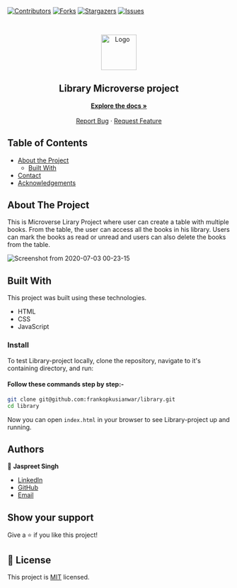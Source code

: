 <!--
*** Thanks for checking out this README Template. If you have a suggestion that would
*** make this better, please fork the repo and create a pull request or simply open
*** an issue with the tag "enhancement".
*** Thanks again! Now go create something AMAZING! :D
-->

<!-- PROJECT SHIELDS -->
<!--
*** I'm using markdown "reference style" links for readability.
*** Reference links are enclosed in brackets [ ] instead of parentheses ( ).
*** See the bottom of this document for the declaration of the reference variables
*** for contributors-url, forks-url, etc. This is an optional, concise syntax you may use.
*** https://www.markdownguide.org/basic-syntax/#reference-style-links
-->
[![Contributors][contributors-shield]][contributors-url]
[![Forks][forks-shield]][forks-url]
[![Stargazers][stars-shield]][stars-url]
[![Issues][issues-shield]][issues-url]

<!-- PROJECT LOGO -->
<br />
<p align="center">
  <a href="git@github.com:frankopkusianwar/library.git">
    <img src="https://course_report_production.s3.amazonaws.com/rich/rich_files/rich_files/5726/s300/icon-white-on-murple-copy.png" alt="Logo" width="80" height="80">
  </a>

  <h2 align="center">Library Microverse project</h2>

  <p align="center">
    <a href="git@github.com:frankopkusianwar/library.git"><strong>Explore the docs »</strong></a>
    <br />
    <br />
    <a href="https://github.com/frankopkusianwar/library/issues">Report Bug</a>
    ·
    <a href="https://github.com/frankopkusianwar/library/issues">Request Feature</a>
  </p>
</p>

<!-- TABLE OF CONTENTS -->
## Table of Contents

* [About the Project](#about-the-project)
  * [Built With](#built-with)
* [Contact](#Authors)
* [Acknowledgements](#acknowledgements)

<!-- ABOUT THE PROJECT -->
## About The Project

This is Microverse Lirary Project where user can create a table with multiple books. From the table, the user can access all the books in his library. Users can mark the books as read or unread and users can also delete the books from the table.

![Screenshot from 2020-07-03 00-23-15](https://user-images.githubusercontent.com/55361440/86398587-7d985000-bcc3-11ea-9c95-efa57a4a6a7a.png)


<!-- BUILD WITH -->
## Built With

This project was built using these technologies.
* HTML
* CSS
* JavaScript

### Install

To test Library-project locally, clone the repository, navigate to it's containing directory, and run:

#### Follow these commands step by step:-

```bash
git clone git@github.com:frankopkusianwar/library.git
cd library
```

Now you can open `index.html` in your browser to see Library-project up and running.


<!-- CONTACT -->
## Authors

👤 **Jaspreet Singh** 
    
- [LinkedIn](https://www.linkedin.com/in/jaspreet-singh-a28286146/)
- [GitHub](https://github.com/jaspreet-singh-sahota)
- [Email](jaspreetsinghjassi01@gmail.com)

## Show your support

Give a ⭐️ if you like this project!

<!-- MARKDOWN LINKS & IMAGES -->
<!-- https://www.markdownguide.org/basic-syntax/#reference-style-links -->
[contributors-shield]: https://img.shields.io/github/contributors/frankopkusianwar/library.svg?style=flat-square
[contributors-url]: https://github.com/frankopkusianwar/library/graphs/contributors
[forks-shield]: https://img.shields.io/github/forks/frankopkusianwar/library.svg?style=flat-square
[forks-url]: https://github.com/frankopkusianwar/library/network/members
[stars-shield]: https://img.shields.io/github/stars/frankopkusianwar/library.svg?style=flat-square
[stars-url]: https://github.com/frankopkusianwar/library/stargazers
[issues-shield]: https://img.shields.io/github/issues/frankopkusianwar/library.svg?style=flat-square
[issues-url]: https://github.com/frankopkusianwar/library/issues

## 📝 License

This project is [MIT](https://opensource.org/licenses/MIT) licensed.
